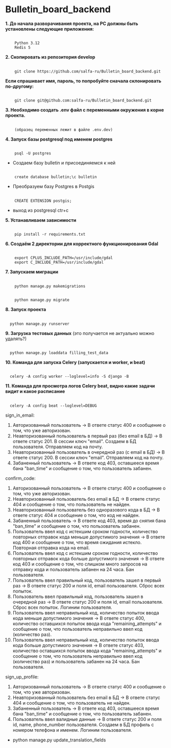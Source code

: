 # Bulletin_board_backend
__1. До начала разворачивания проекта, на PC должны быть установлены следующие приложения:__
##
        Python 3.12
        Redis 5
__2. Скопировать из репозитория develop__
##
        git clone https://github.com/salfa-ru/Bulletin_board_backend.git
__Если спрашивает имя, пароль, то попробуйте сначала склонировать по-другому:__
##
        git clone git@github.com:salfa-ru/Bulletin_board_backend.git
__3. Необходимо создать .env  файл с переменными окружения в корне проекта.__
##
        (образец переменных лежит в файле .env.dev)
__4. Запуск базы postgresql под именем postgres__
##
        psql -U postgres
- Создаем базу bulletin и присоединяемся к ней
##
        create database bulletin;\c bulletin
- Преобразуем базу Postgres в Postgis
## 
        CREATE EXTENSION postgis;
- выход из postgresql ctr+c

__5. Устанавливаем зависимости__
##
        pip install -r requirements.txt

__6. Создаём 2 директории для корректного функционирования Gdal__
##
        export CPLUS_INCLUDE_PATH=/usr/include/gdal
        export C_INCLUDE_PATH=/usr/include/gdal

__7. Запускаем миграции__
##
        python manage.py makemigrations
##
        python manage.py migrate

__8. Запуск проекта__
##
      python manage.py runserver

__9. Загрузка тестовых данных__ (это получается не актуально можно удалять?)
##
      python manage.py loaddata filling_test_data

__10. Команда для запуска Celery (запускается и worker, и beat)__
##
      celery -A config worker --loglevel=info -S django -B

__11. Команда для просмотра логов Celery beat, видно какие задачи видит и какое расписание__
##
      celery -A config beat --loglevel=DEBUG

sign_in_email:
1. Авторизованный пользователь -> В ответе статус 400 и сообщение о том, что уже авторизован.
2. Неавторизованный пользователь в первый раз (без email в БД) -> В ответе статус 201. В сессии ключ "email". Создаем в БД пользователя. Отправляем код на почту.
3. Неавторизованный пользователь в очередной раз (с email в БД) -> В ответе статус 200. В сессии ключ "email". Отправляем код на почту.
4. Забаненный пользователь -> В ответе код 403, оставшееся время бана "ban_time" и сообщение о том, что пользователь забанен.


confirm_code:
1. Авторизованный пользователь -> В ответе статус 400 и сообщение о том, что уже авторизован.
2. Неавторизованный пользователь без email в БД -> В ответе статус 404 и сообщение о том, что пользователь не найден.
3. Неавторизованный пользователь без одноразового кода в БД -> В ответе статус 404 и сообщение о том, что код не найден.
4. Забаненный пользователь -> В ответе код 403, время до снятия бана "ban_time" и сообщение о том, что пользователь забанен.
5. Пользователь ввел код с истекшим сроком годности, количество повторных отправок кода меньше допустимого значения -> В ответе код 400 и сообщение о том, что время ожидания истекло. Повторная отправка кода на email.
6. Пользователь ввел код с истекшим сроком годности, количество повторных отправок кода больше допустимого значения -> В ответе код 403 и сообщение о том, что слишком много запросов на отправку кода и пользователь забанен на 24 часа. Бан пользователя.
7. Пользователь ввел правильный код, пользователь зашел в первый раз -> В ответе статус 200 и поля id, email пользователя. Сброс всех попыток. 
8. Пользователь ввел правильный код, пользователь зашел в очередной раз -> В ответе статус 200 и поля id, email пользователя. Сброс всех попыток. Логиним пользователя.
9. Пользователь ввел неправильный код, количество попыток ввода кода меньше допустимого значения -> В ответе статус 400, количество оставшихся попыток ввода кода "remaining_attempts" и сообщение о том, что пользователь неправильно ввел код (количество раз).
10. Пользователь ввел неправильный код, количество попыток ввода кода больше допустимого значения -> В ответе статус 403, количество оставшихся попыток ввода кода "remaining_attempts" и сообщение о том, что пользователь неправильно ввел код (количество раз) и пользователь забанен на 24 часа. Бан пользователя.


sign_up_profile:
1. Авторизованный пользователь -> В ответе статус 400 и сообщение о том, что уже авторизован.
2. Неавторизованный пользователь без email в БД -> В ответе статус 404 и сообщение о том, что пользователь не найден.
3. Забаненный пользователь -> В ответе код 403, оставшееся время бана "ban_time" и сообщение о том, что пользователь забанен.
4. Пользователь ввел валидные данные -> В ответе статус 200 и поля id, name, phone_number пользователя. Создаем в БД профиль с номером телефона и именем. Логиним пользователя.

- python manage.py update_translation_fields